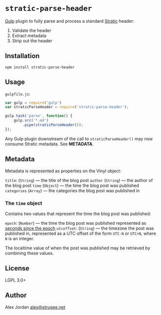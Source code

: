 # `stratic-parse-header`

[Gulp][1] plugin to fully parse and process a standard [Stratic][2] header:

1. Validate the header
2. Extract metadata
3. Strip out the header 

## Installation

    npm install stratic-parse-header

## Usage

`gulpfile.js`:

```js
var gulp = require('gulp')
var straticParseHeader = require('stratic-parse-header');

gulp.task('parse', function() {
    gulp.src('*.md')
        .pipe(straticParseHeader());
});
```

Any Gulp plugin downstream of the call to `straticParseHeader()` may now consume Stratic metadata. See **METADATA**.

## Metadata

Metadata is represented as properties on the Vinyl object:

`title`: (`String`) — the title of the blog post
`author` (`String`) — the author of the blog post
`time` (`Object`) — the time the blog post was published
`categories` (`Array`) — the categories the blog post was published in

### The `time` object

Contains two values that represent the time the blog post was published:

`epoch`: (`Number`) — the time the blog post was published represented as [seconds since the epoch][3]
`utcoffset`: (`String`) — the timezone the post was published in, represented as a UTC offset of the form `UTC-N` or `UTC+N`, where `N` is an integer.

The localtime value of when the post was published may be retrieved by combining these values.

## License

LGPL 3.0+

## Author

Alex Jordan <alex@strugee.net>

 [1]: http://gulpjs.com/
 [2]: https://github.com/strugee/generator-stratic
 [3]: https://en.wikipedia.org/wiki/Unix_time
